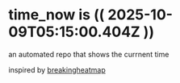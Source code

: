 # time_now is (( 2025-10-09T05:15:00.404Z ))

an automated repo that shows the currnent time

inspired by [breakingheatmap](https://github.com/breakingheatmap/breakingheatmap)